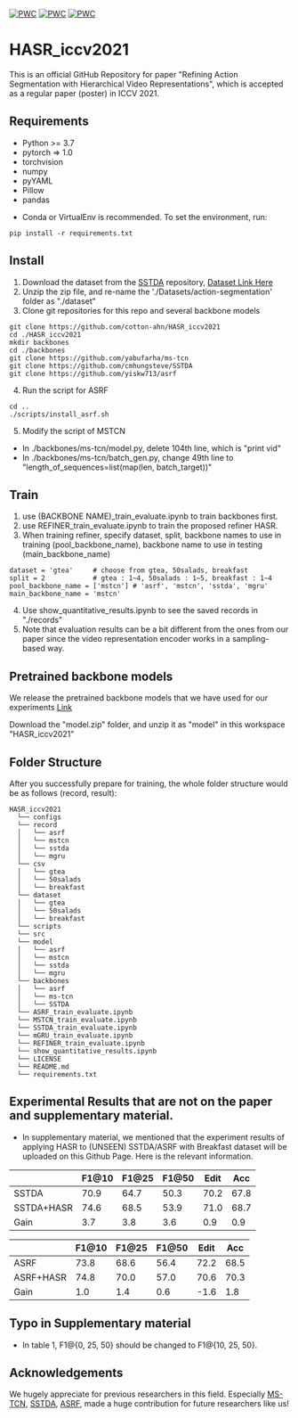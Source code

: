 [![PWC](https://img.shields.io/endpoint.svg?url=https://paperswithcode.com/badge/refining-action-segmentation-with/action-segmentation-on-50-salads-1)](https://paperswithcode.com/sota/action-segmentation-on-50-salads-1?p=refining-action-segmentation-with)
[![PWC](https://img.shields.io/endpoint.svg?url=https://paperswithcode.com/badge/refining-action-segmentation-with/action-segmentation-on-breakfast-1)](https://paperswithcode.com/sota/action-segmentation-on-breakfast-1?p=refining-action-segmentation-with)
[![PWC](https://img.shields.io/endpoint.svg?url=https://paperswithcode.com/badge/refining-action-segmentation-with/action-segmentation-on-gtea-1)](https://paperswithcode.com/sota/action-segmentation-on-gtea-1?p=refining-action-segmentation-with)
# HASR_iccv2021
This is an official GitHub Repository for paper "Refining Action Segmentation with Hierarchical Video Representations", which is accepted as a regular paper (poster) in ICCV 2021.

## Requirements
* Python >= 3.7
* pytorch => 1.0
* torchvision
* numpy
* pyYAML
* Pillow
* pandas
- Conda or VirtualEnv is recommended. To set the environment, run:
```
pip install -r requirements.txt
```


## Install
1. Download the dataset from the [SSTDA](https://github.com/cmhungsteve/SSTDA) repository, [Dataset Link Here](https://www.dropbox.com/s/kc1oyz79rr2znmh/Datasets.zip?dl=0)
2. Unzip the zip file, and re-name the './Datasets/action-segmentation' folder as "./dataset"
3. Clone git repositories for this repo and several backbone models
```
git clone https://github.com/cotton-ahn/HASR_iccv2021
cd ./HASR_iccv2021
mkdir backbones
cd ./backbones
git clone https://github.com/yabufarha/ms-tcn
git clone https://github.com/cmhungsteve/SSTDA
git clone https://github.com/yiskw713/asrf
```
4. Run the script for ASRF
```
cd ..
./scripts/install_asrf.sh
```
5. Modify the script of MSTCN
* In ./backbones/ms-tcn/model.py, delete 104th line, which is "print vid"
* In ./backbones/ms-tcn/batch_gen.py, change 49th line to "length_of_sequences=list(map(len, batch_target))"

## Train
1. use (BACKBONE NAME)_train_evaluate.ipynb to train backbones first.
2. use REFINER_train_evaluate.ipynb to train the proposed refiner HASR.
3. When training refiner, specify dataset, split, backbone names to use in training (pool_backbone_name), backbone name to use in testing (main_backbone_name)
```
dataset = 'gtea'     # choose from gtea, 50salads, breakfast
split = 2            # gtea : 1~4, 50salads : 1~5, breakfast : 1~4
pool_backbone_name = ['mstcn'] # 'asrf', 'mstcn', 'sstda', 'mgru'
main_backbone_name = 'mstcn'
```
4. Use show_quantitative_results.ipynb to see the saved records in "./records"
5. Note that evaluation results can be a bit different from the ones from our paper since the video representation encoder works in a sampling-based way.

## Pretrained backbone models
We release the pretrained backbone models that we have used for our experiments [Link](https://drive.google.com/file/d/1ExYJQa0PN_okVTY4NdZV5lPVhJDmuXTV/view?usp=sharing)

Download the "model.zip" folder, and unzip it as "model" in this workspace "HASR_iccv2021"

## Folder Structure
After you successfully prepare for training, the whole folder structure would be as follows (record, result):
```
HASR_iccv2021
  └── configs
  └── record
  │   └── asrf
  │   └── mstcn
  │   └── sstda
  │   └── mgru
  └── csv
  │   └── gtea
  │   └── 50salads
  │   └── breakfast  
  └── dataset
  │   └── gtea
  │   └── 50salads
  │   └── breakfast  
  └── scripts
  └── src
  └── model
  │   └── asrf
  │   └── mstcn
  │   └── sstda
  │   └── mgru
  └── backbones
  │   └── asrf
  │   └── ms-tcn
  │   └── SSTDA
  └── ASRF_train_evaluate.ipynb
  └── MSTCN_train_evaluate.ipynb
  └── SSTDA_train_evaluate.ipynb
  └── mGRU_train_evaluate.ipynb
  └── REFINER_train_evaluate.ipynb
  └── show_quantitative_results.ipynb
  └── LICENSE
  └── README.md
  └── requirements.txt
```

## Experimental Results that are not on the paper and supplementary material.
- In supplementary material, we mentioned that the experiment results of applying HASR to (UNSEEN) SSTDA/ASRF with Breakfast dataset will be uploaded on this Github Page. Here is the relevant information. 

|  | F1@10 | F1@25 | F1@50 | Edit | Acc |
|---|---|---|---|---|---|
| SSTDA | 70.9 | 64.7 | 50.3 | 70.2 | 67.8 |
| SSTDA+HASR | 74.6 | 68.5 | 53.9 | 71.0 | 68.7 |
| Gain | 3.7 | 3.8 | 3.6 | 0.9 | 0.9 |

|  | F1@10 | F1@25 | F1@50 | Edit | Acc |
|---|---|---|---|---|---|
| ASRF | 73.8 | 68.6 | 56.4 | 72.2 | 68.5 |
| ASRF+HASR | 74.8 | 70.0 | 57.0 | 70.6 | 70.3 | 
| Gain | 1.0 | 1.4 | 0.6 | -1.6 | 1.8 | 


## Typo in Supplementary material
- In table 1, F1@{0, 25, 50} should be changed to F1@{10, 25, 50}.

## Acknowledgements
We hugely appreciate for previous researchers in this field. Especially [MS-TCN](https://github.com/yabufarha/ms-tcn), [SSTDA](https://github.com/cmhungsteve/SSTDA), [ASRF](https://github.com/yiskw713/asrf), made a huge contribution for future researchers like us!

